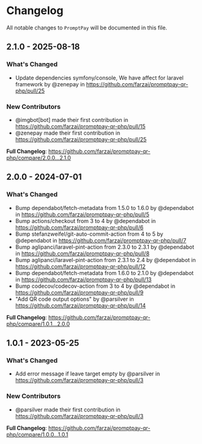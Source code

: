 # Changelog

All notable changes to `PromptPay` will be documented in this file.

## 2.1.0 - 2025-08-18

### What's Changed

* Update dependencies symfony/console, We have affect for laravel framework  by @zenepay in https://github.com/farzai/promptpay-qr-php/pull/25

### New Contributors

* @imgbot[bot] made their first contribution in https://github.com/farzai/promptpay-qr-php/pull/15
* @zenepay made their first contribution in https://github.com/farzai/promptpay-qr-php/pull/25

**Full Changelog**: https://github.com/farzai/promptpay-qr-php/compare/2.0.0...2.1.0

## 2.0.0 - 2024-07-01

### What's Changed

* Bump dependabot/fetch-metadata from 1.5.0 to 1.6.0 by @dependabot in https://github.com/farzai/promptpay-qr-php/pull/5
* Bump actions/checkout from 3 to 4 by @dependabot in https://github.com/farzai/promptpay-qr-php/pull/6
* Bump stefanzweifel/git-auto-commit-action from 4 to 5 by @dependabot in https://github.com/farzai/promptpay-qr-php/pull/7
* Bump aglipanci/laravel-pint-action from 2.3.0 to 2.3.1 by @dependabot in https://github.com/farzai/promptpay-qr-php/pull/8
* Bump aglipanci/laravel-pint-action from 2.3.1 to 2.4 by @dependabot in https://github.com/farzai/promptpay-qr-php/pull/12
* Bump dependabot/fetch-metadata from 1.6.0 to 2.1.0 by @dependabot in https://github.com/farzai/promptpay-qr-php/pull/13
* Bump codecov/codecov-action from 3 to 4 by @dependabot in https://github.com/farzai/promptpay-qr-php/pull/9
* "Add QR code output options" by @parsilver in https://github.com/farzai/promptpay-qr-php/pull/14

**Full Changelog**: https://github.com/farzai/promptpay-qr-php/compare/1.0.1...2.0.0

## 1.0.1 - 2023-05-25

### What's Changed

- Add error message if leave target empty by @parsilver in https://github.com/farzai/promptpay-qr-php/pull/3

### New Contributors

- @parsilver made their first contribution in https://github.com/farzai/promptpay-qr-php/pull/3

**Full Changelog**: https://github.com/farzai/promptpay-qr-php/compare/1.0.0...1.0.1
